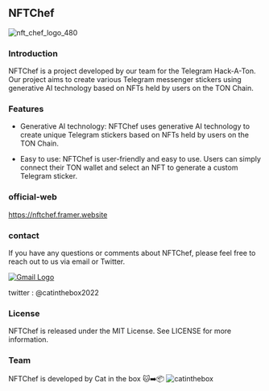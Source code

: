 ## NFTChef
![nft_chef_logo_480](https://user-images.githubusercontent.com/75651834/224489253-7b1a4b4e-76d3-494f-a58c-826f87e247eb.png)

### Introduction
NFTChef is a project developed by our team for the Telegram Hack-A-Ton. Our project aims to create various Telegram messenger stickers using generative AI technology based on NFTs held by users on the TON Chain.

### Features
- Generative AI technology: NFTChef uses generative AI technology to create unique Telegram stickers based on NFTs held by users on the TON Chain.

- Easy to use: NFTChef is user-friendly and easy to use. Users can simply connect their TON wallet and select an NFT to generate a custom Telegram sticker.

### official-web
https://nftchef.framer.website

### contact
If you have any questions or comments about NFTChef, please feel free to reach out to us via email or Twitter.


[![Gmail Logo](https://img.icons8.com/fluent/48/000000/gmail-new.png)](mailto:catinthebox2022@gmail.com)


twitter : @catinthebox2022

### License
NFTChef is released under the MIT License. See LICENSE for more information.




### Team
NFTChef is developed by Cat in the box 🐱➡️📦
![catinthebox](https://user-images.githubusercontent.com/75651834/224489261-ac070d98-65d4-4f72-963d-d0a2be6d74c5.png)

